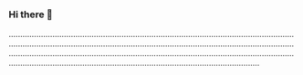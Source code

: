 ### Hi there 👋

.................................................................................................................................................................................................................................................................................................................................................................................................................................................................................................